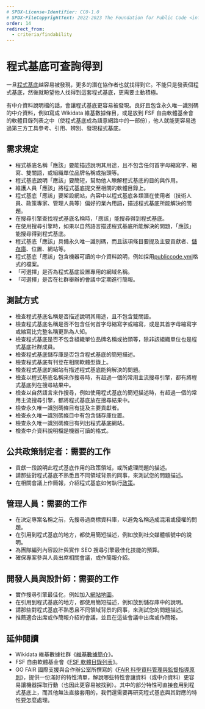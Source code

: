 ```yaml
---
# SPDX-License-Identifier: CC0-1.0
# SPDX-FileCopyrightText: 2022-2023 The Foundation for Public Code <info@publiccode.net>, https://standard.publiccode.net/AUTHORS
order: 14
redirect_from:
  - criteria/findability
---
```


# 程式基底可查詢得到

一旦[程式基底](../glossary.md#codebase)越容易被發現，更多的潛在協作者也就找得到它。不能只是發表個程式基底，然後就盼望他人找得到這套程式基底，更需要主動積極。

有中介資料說明檔的話，會讓程式基底更容易被發現。良好且包含永久唯一識別碼的中介資料，例如寫成 Wikidata 維基數據條目，或是放到 FSF 自由軟體基金會的軟體目錄列表之中（使程式基底成為語意網路中的一部份），他人就能更容易透過第三方工具參考、引用、辨別、發現程式基底。

## 需求規定

* 程式基底名稱「應該」要能描述說明其用途，且不包含任何首字母縮寫字、縮寫、雙關語，或組織單位品牌名稱或抬頭等。
* 程式基底說明「應該」要簡短，幫助他人瞭解程式基底的目的與作用。
* 維護人員「應該」將程式基底提交至相關的軟體目錄上。
* 程式基底「應該」要架設網站，內容中以程式基底各類潛在使用者（技術人員、政策專家、管理人員等）偏好的業內用語，描述程式基底所能解決的問題。
* 在搜尋引擎查找程式基底名稱時，「應該」能搜尋得到程式基底。
* 在使用搜尋引擎時，如果以自然語言描述程式基底所能解決的問題，「應該」能搜尋得到程式基底。
* 程式基底「應該」具備永久唯一識別碼，而且該項條目要提及主要貢獻者、[儲存庫](../glossary.md#repository)、位置、網站等。
* 程式基底「應該」包含機器可讀的中介資料說明，例如採用[publiccode.yml](https://github.com/publiccodeyml/publiccode.yml)格式的檔案。
* 「可選擇」是否為程式基底設置專用的網域名稱。
* 「可選擇」是否在社群舉辦的會議中定期進行簡報。

## 測試方式

* 檢查程式基底名稱是否描述說明其用途，且不包含雙關語。
* 檢查程式基底名稱是否不包含任何首字母縮寫字或縮寫，或是其首字母縮寫字或縮寫比完整名稱更熟為人知。
* 檢查程式基底是否不包含組織單位品牌名稱或抬頭等，除非該組織單位也是程式基底社群成員。
* 檢查程式基底儲存庫是否包含程式基底的簡短描述。
* 檢查程式基底有刊登在相關軟體型錄上。
* 檢查程式基底的網站有描述程式基底能夠解決的問題。
* 檢查以程式基底名稱來作搜尋時，有超過一個的常用主流搜尋引擎，都有將程式基底列在搜尋結果中。
* 檢查以自然語言來作搜尋，例如使用程式基底的簡短描述時，有超過一個的常用主流搜尋引擎，都將程式基底放在搜尋結果中。
* 檢查永久唯一識別碼條目有提及主要貢獻者。
* 檢查永久唯一識別碼條目中有包含儲存庫位置。
* 檢查永久唯一識別碼條目有列出程式基底網站。
* 檢查中介資料說明檔是機器可讀的格式。

## 公共政策制定者：需要的工作

* 貢獻一段說明此程式基底作用的政策領域，或所處理問題的描述。
* 請那些對程式基底不熟悉且不同領域背景的同事，來測試您的問題描述。
* 在相關會議上作簡報，介紹程式基底如何執行[政策](../glossary.md#policy)。

## 管理人員：需要的工作

* 在決定專案名稱之前，先搜尋過商標資料庫，以避免名稱造成混淆或侵權的問題。
* 在引用到程式基底的地方，都使用簡短描述，例如放到社交媒體帳號中的說明。
* 為團隊編列內容設計與實作 SEO 搜尋引擎最佳化技能的預算。
* 確保專案參與人員出席相關會議，或作簡報介紹。

## 開發人員與設計師：需要的工作

* 實作搜尋引擎最佳化，例如加入[網站地圖](https://www.sitemaps.org/protocol.html)。
* 在引用到程式基底的地方，都使用簡短描述，例如放到儲存庫中的說明。
* 請那些對程式基底不熟悉且不同領域背景的同事，來測試您的問題描述。
* 推薦適合出席或作簡報介紹的會議，並且在這些會議中出席或作簡報。

<p style="page-break-after: always;"></p>

## 延伸閱讀

* Wikidata 維基數據社群《[維基數據簡介](https://www.wikidata.org/wiki/Wikidata:Introduction)》。
* FSF 自由軟體基金會《[FSF 軟體目錄列表](https://directory.fsf.org/wiki/Main_Page)》。
* GO FAIR 國際支援與合作辦公室所撰寫的《[FAIR 科學資料管理與監督指導原則](https://www.go-fair.org/fair-principles/)》，提供一份滿好的特性清單，解說哪些特性會讓資料（或中介資料）更容易讓機器採取行動（也因此更容易被找到）。其中的部分特性可直接套用到程式基底上，而其他無法直接套用的，我們還需要再研究程式基底與其對應的特性要怎麼處理。

